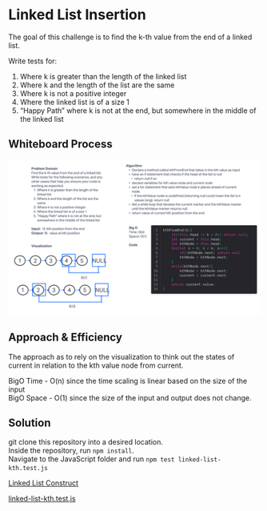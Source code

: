 # Linked List Insertion

The goal of this challenge is to find the k-th value from the end of a linked list.

Write tests for:

1. Where k is greater than the length of the linked list
2. Where k and the length of the list are the same
3. Where k is not a positive integer
4. Where the linked list is of a size 1
5. “Happy Path” where k is not at the end, but somewhere in the middle of the linked list

## Whiteboard Process

![LinkedList Whiteboard](../../../../assets/linked-list-kth_challenge07.png)

## Approach & Efficiency

The approach as to rely on the visualization to think out the states of current in relation to the kth value node from current.

BigO Time - O(n) since the time scaling is linear based on the size of the input\
BigO Space - O(1) since the size of the input and output does not change.

## Solution

git clone this repository into a desired location.\
Inside the repository, run `npm install`.\
Navigate to the JavaScript folder and run `npm test linked-list-kth.test.js`

[Linked List Construct](/javascript/linked-list/index.js)

[linked-list-kth.test.js](./__test__/linked-list-kth.test.js)
